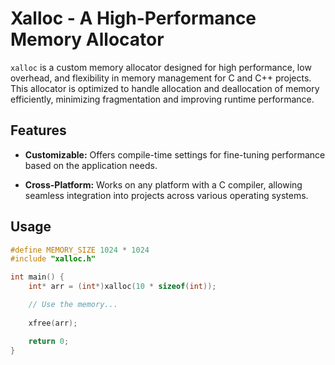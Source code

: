 # Xalloc - A High-Performance Memory Allocator

`xalloc` is a custom memory allocator designed for high performance, low overhead, and flexibility in memory management for C and C++ projects. This allocator is optimized to handle allocation and deallocation of memory efficiently, minimizing fragmentation and improving runtime performance.

## Features

- **Customizable:** Offers compile-time settings for fine-tuning performance based on the application needs.

- **Cross-Platform:** Works on any platform with a C compiler, allowing seamless integration into projects across various operating systems.

## Usage

```c
#define MEMORY_SIZE 1024 * 1024
#include "xalloc.h"

int main() {
    int* arr = (int*)xalloc(10 * sizeof(int));

    // Use the memory...
    
    xfree(arr);

    return 0;
}
```
